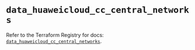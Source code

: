 # `data_huaweicloud_cc_central_networks`

Refer to the Terraform Registry for docs: [`data_huaweicloud_cc_central_networks`](https://registry.terraform.io/providers/huaweicloud/huaweicloud/1.71.1/docs/data-sources/cc_central_networks).
